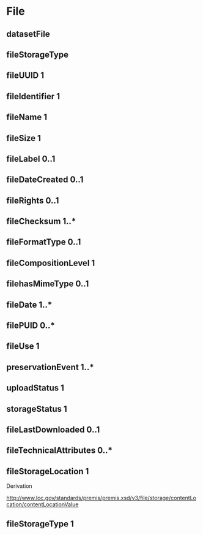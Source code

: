 # File










## datasetFile 



## fileStorageType 


## fileUUID 1 


## fileIdentifier 1 


## fileName 1 


## fileSize 1 


## fileLabel 0..1 


## fileDateCreated 0..1 


## fileRights 0..1 


## fileChecksum 1..* 


## fileFormatType 0..1 


## fileCompositionLevel 1 


## filehasMimeType 0..1 


## fileDate 1..* 


## filePUID 0..* 


## fileUse 1 


## preservationEvent 1..* 


## uploadStatus 1 


## storageStatus 1 


## fileLastDownloaded 0..1 


## fileTechnicalAttributes 0..* 


## fileStorageLocation 1 
Derivation  

http://www.loc.gov/standards/premis/premis.xsd/v3/file/storage/contentLocation/contentLocationValue  
 


## fileStorageType 1 




